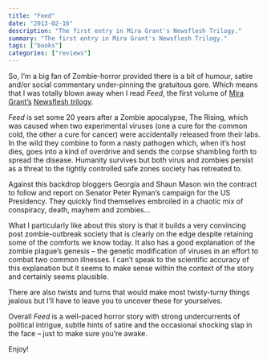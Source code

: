 ```yaml
---
title: "Feed"
date: "2013-02-16"
description: "The first entry in Mira Grant's Newsflesh Trilogy."
summary: "The first entry in Mira Grant's Newsflesh Trilogy."
tags: ["books"]
categories: ["reviews"]
---
```


So, I’m a big fan of Zombie-horror provided there is a bit of humour, satire and/or social commentary under-pinning the gratuitous gore. Which means that I was totally blown away when I read *Feed*, the first volume of [Mira Grant’s](http://miragrant.com/) [Newsflesh trilogy](http://miragrant.com/newsflesh.php).

*Feed* is set some 20 years after a Zombie apocalypse, The Rising, which was caused when two experimental viruses (one a cure for the common cold, the other a cure for cancer) were accidentally released from their labs. In the wild they combine to form a nasty pathogen which, when it’s host dies, goes into a kind of overdrive and sends the corpse shambling forth to spread the disease. Humanity survives but both virus and zombies persist as a threat to the tightly controlled safe zones society has retreated to.

Against this backdrop bloggers Georgia and Shaun Mason win the contract to follow and report on Senator Peter Ryman’s campaign for the US Presidency. They quickly find themselves embroiled in a chaotic mix of conspiracy, death, mayhem and zombies…

What I particularly like about this story is that it builds a very convincing post zombie-outbreak society that is clearly on the edge despite retaining some of the comforts we know today. It also has a good explanation of the zombie plague’s genesis – the genetic modification of viruses in an effort to combat two common illnesses. I can’t speak to the scientific accuracy of this explanation but it seems to make sense within the context of the story and certainly seems plausible.

There are also twists and turns that would make most twisty-turny things jealous but I’ll have to leave you to uncover these for yourselves.

Overall *Feed* is a well-paced horror story with strong undercurrents of political intrigue, subtle hints of satire and the occasional shocking slap in the face – just to make sure you’re awake.

Enjoy!
